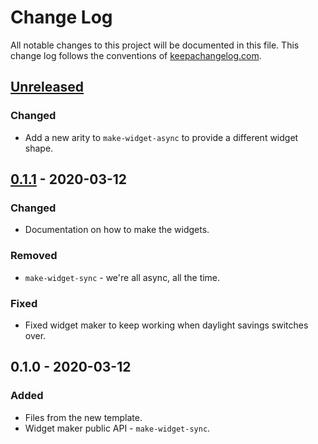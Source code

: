 # Change Log
All notable changes to this project will be documented in this file. This change log follows the conventions of [keepachangelog.com](http://keepachangelog.com/).

## [Unreleased]
### Changed
- Add a new arity to `make-widget-async` to provide a different widget shape.

## [0.1.1] - 2020-03-12
### Changed
- Documentation on how to make the widgets.

### Removed
- `make-widget-sync` - we're all async, all the time.

### Fixed
- Fixed widget maker to keep working when daylight savings switches over.

## 0.1.0 - 2020-03-12
### Added
- Files from the new template.
- Widget maker public API - `make-widget-sync`.

[Unreleased]: https://github.com/your-name/functional_oop/compare/0.1.1...HEAD
[0.1.1]: https://github.com/your-name/functional_oop/compare/0.1.0...0.1.1
